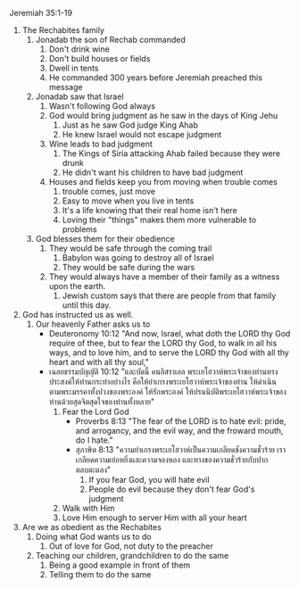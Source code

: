 Jeremiah 35:1-19

1. The Rechabites family
   1. Jonadab the son of Rechab commanded
      1. Don't drink wine
      2. Don't build houses or fields
      3. Dwell in tents
      4. He commanded 300 years before Jeremiah preached this message
   2. Jonadab saw that Israel
      1. Wasn't following God always
      2. God would bring judgment as he saw in the days of King Jehu
         1. Just as he saw God judge King Ahab
         2. He knew Israel would not escape judgment
      3. Wine leads to bad judgment
         1. The Kings of Siria attacking Ahab failed because they were drunk
         2. He didn't want his children to have bad judgment
      4. Houses and fields keep you from moving when trouble comes
         1. trouble comes, just move
         2. Easy to move when you live in tents
         3. It's a life knowing that their real home isn't here
         4. Loving their "things" makes them more vulnerable to problems
   3. God blesses them for their obedience
      1. They would be safe through the coming trail
         1. Babylon was going to destroy all of Israel
         2. They would be safe during the wars
      2. They would always have a member of their family as a witness upon the earth.
         1. Jewish custom says that there are people from that family until this day.
2. God has instructed us as well.
	1. Our heavenly Father asks us to
		- Deuteronomy 10:12 "And now, Israel, what doth the LORD thy God require of thee, but to fear the LORD thy God, to walk in all his ways, and to love him, and to serve the LORD thy God with all thy heart and with all thy soul,"
		- เฉลยธรรมบัญญัติ 10:12 "และบัดนี้ คนอิสราเอล พระเยโฮวาห์พระเจ้าของท่านทรงประสงค์ให้ท่านกระทำอย่างไร คือให้ยำเกรงพระเยโฮวาห์พระเจ้าของท่าน ให้ดำเนินตามพระมรรคาทั้งปวงของพระองค์ ให้รักพระองค์ ให้ปรนนิบัติพระเยโฮวาห์พระเจ้าของท่านด้วยสุดจิตสุดใจของท่านทั้งหลาย"
			1. Fear the Lord God
				- Proverbs 8:13 "The fear of the LORD is to hate evil: pride, and arrogancy, and the evil way, and the froward mouth, do I hate."
				- สุภาษิต 8:13 "ความยำเกรงพระเยโฮวาห์เป็นความเกลียดชังความชั่วร้าย เราเกลียดความเย่อหยิ่งและความจองหอง และทางของความชั่วร้ายกับปากตลบตะแลง"
					 1. If you fear God, you will hate evil
					 1. People do evil because they don't fear God's judgment
			2. Walk with Him
			3. Love Him enough to server Him with all your heart
3. Are we as obedient as the Rechabites
	1. Doing what God wants us to do
		1. Out of love for God, not duty to the preacher
	2. Teaching our children, grandchildren to do the same
		1. Being a good example in front of them
		2. Telling them to do the same
